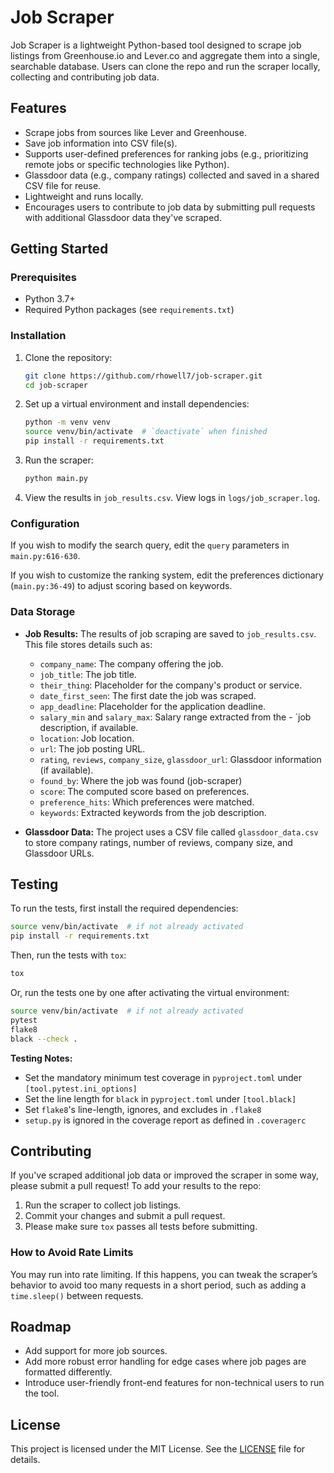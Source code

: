 # Job Scraper

Job Scraper is a lightweight Python-based tool designed to scrape job listings from Greenhouse.io and Lever.co and aggregate them into a single, searchable database. Users can clone the repo and run the scraper locally, collecting and contributing job data.


## Features

- Scrape jobs from sources like Lever and Greenhouse.
- Save job information into CSV file(s).
- Supports user-defined preferences for ranking jobs (e.g., prioritizing remote jobs or specific technologies like Python).
- Glassdoor data (e.g., company ratings) collected and saved in a shared CSV file for reuse.
- Lightweight and runs locally.
- Encourages users to contribute to job data by submitting pull requests with additional Glassdoor data they've scraped.


## Getting Started

### Prerequisites

- Python 3.7+
- Required Python packages (see `requirements.txt`)

### Installation

1. Clone the repository:
    ```sh
    git clone https://github.com/rhowell7/job-scraper.git
    cd job-scraper
    ```
2. Set up a virtual environment and install dependencies:
    ```sh
    python -m venv venv
    source venv/bin/activate  # `deactivate` when finished
    pip install -r requirements.txt
    ```
3. Run the scraper:
    ```sh
    python main.py
    ```
4. View the results in `job_results.csv`. View logs in `logs/job_scraper.log`.


### Configuration

If you wish to modify the search query, edit the `query` parameters in `main.py:616-630`.

If you wish to customize the ranking system, edit the preferences dictionary (`main.py:36-49`) to adjust scoring based on keywords.


### Data Storage

- __Job Results:__ The results of job scraping are saved to `job_results.csv`. This file stores details such as:

    - `company_name`: The company offering the job.
    - `job_title`: The job title.
    - `their_thing`: Placeholder for the company's product or service.
    - `date_first_seen`: The first date the job was scraped.
    - `app_deadline`: Placeholder for the application deadline.
    - `salary_min` and `salary_max`: Salary range extracted from the - `job description, if available.
    - `location`: Job location.
    - `url`: The job posting URL.
    - `rating`, `reviews`,  `company_size`, `glassdoor_url`: Glassdoor information (if available).
    - `found_by`: Where the job was found (job-scraper)
    - `score`: The computed score based on preferences.
    - `preference_hits`: Which preferences were matched.
    - `keywords`: Extracted keywords from the job description.

- __Glassdoor Data:__ The project uses a CSV file called `glassdoor_data.csv` to store company ratings, number of reviews, company size, and Glassdoor URLs.


## Testing

To run the tests, first install the required dependencies:
```sh
source venv/bin/activate  # if not already activated
pip install -r requirements.txt
```

Then, run the tests with `tox`:
```sh
tox
```

Or, run the tests one by one after activating the virtual environment:
```sh
source venv/bin/activate  # if not already activated
pytest
flake8
black --check .
```

__Testing Notes:__
- Set the mandatory minimum test coverage in `pyproject.toml` under `[tool.pytest.ini_options]`
- Set the line length for `black` in `pyproject.toml` under `[tool.black]`
- Set `flake8`'s line-length, ignores, and excludes in `.flake8`
- `setup.py` is ignored in the coverage report as defined in `.coveragerc`


## Contributing

If you've scraped additional job data or improved the scraper in some way, please submit a pull request! To add your results to the repo:

1. Run the scraper to collect job listings.
2. Commit your changes and submit a pull request.
3. Please make sure `tox` passes all tests before submitting.


### How to Avoid Rate Limits

You may run into rate limiting. If this happens, you can tweak the scraper’s behavior to avoid too many requests in a short period, such as adding a `time.sleep()` between requests.


## Roadmap

- Add support for more job sources.
- Add more robust error handling for edge cases where job pages are formatted differently.
- Introduce user-friendly front-end features for non-technical users to run the tool.


## License

This project is licensed under the MIT License. See the [LICENSE](LICENSE) file for details.
